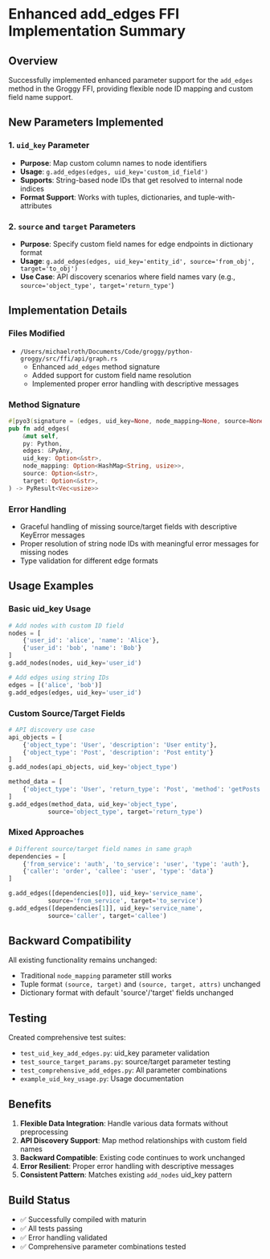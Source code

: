 # Enhanced add_edges FFI Implementation Summary

## Overview

Successfully implemented enhanced parameter support for the `add_edges` method in the Groggy FFI, providing flexible node ID mapping and custom field name support.

## New Parameters Implemented

### 1. `uid_key` Parameter
- **Purpose**: Map custom column names to node identifiers
- **Usage**: `g.add_edges(edges, uid_key='custom_id_field')`
- **Supports**: String-based node IDs that get resolved to internal node indices
- **Format Support**: Works with tuples, dictionaries, and tuple-with-attributes

### 2. `source` and `target` Parameters
- **Purpose**: Specify custom field names for edge endpoints in dictionary format
- **Usage**: `g.add_edges(edges, uid_key='entity_id', source='from_obj', target='to_obj')`
- **Use Case**: API discovery scenarios where field names vary (e.g., `source='object_type', target='return_type'`)

## Implementation Details

### Files Modified
- `/Users/michaelroth/Documents/Code/groggy/python-groggy/src/ffi/api/graph.rs`
  - Enhanced `add_edges` method signature
  - Added support for custom field name resolution
  - Implemented proper error handling with descriptive messages

### Method Signature
```rust
#[pyo3(signature = (edges, uid_key=None, node_mapping=None, source=None, target=None))]
pub fn add_edges(
    &mut self,
    py: Python,
    edges: &PyAny,
    uid_key: Option<&str>,
    node_mapping: Option<HashMap<String, usize>>,
    source: Option<&str>,
    target: Option<&str>,
) -> PyResult<Vec<usize>>
```

### Error Handling
- Graceful handling of missing source/target fields with descriptive KeyError messages
- Proper resolution of string node IDs with meaningful error messages for missing nodes
- Type validation for different edge formats

## Usage Examples

### Basic uid_key Usage
```python
# Add nodes with custom ID field
nodes = [
    {'user_id': 'alice', 'name': 'Alice'},
    {'user_id': 'bob', 'name': 'Bob'}
]
g.add_nodes(nodes, uid_key='user_id')

# Add edges using string IDs
edges = [('alice', 'bob')]
g.add_edges(edges, uid_key='user_id')
```

### Custom Source/Target Fields
```python
# API discovery use case
api_objects = [
    {'object_type': 'User', 'description': 'User entity'},
    {'object_type': 'Post', 'description': 'Post entity'}
]
g.add_nodes(api_objects, uid_key='object_type')

method_data = [
    {'object_type': 'User', 'return_type': 'Post', 'method': 'getPosts'}
]
g.add_edges(method_data, uid_key='object_type', 
           source='object_type', target='return_type')
```

### Mixed Approaches
```python
# Different source/target field names in same graph
dependencies = [
    {'from_service': 'auth', 'to_service': 'user', 'type': 'auth'},
    {'caller': 'order', 'callee': 'user', 'type': 'data'}
]

g.add_edges([dependencies[0]], uid_key='service_name',
           source='from_service', target='to_service')
g.add_edges([dependencies[1]], uid_key='service_name', 
           source='caller', target='callee')
```

## Backward Compatibility

All existing functionality remains unchanged:
- Traditional `node_mapping` parameter still works
- Tuple format `(source, target)` and `(source, target, attrs)` unchanged
- Dictionary format with default 'source'/'target' fields unchanged

## Testing

Created comprehensive test suites:
- `test_uid_key_add_edges.py`: uid_key parameter validation
- `test_source_target_params.py`: source/target parameter testing
- `test_comprehensive_add_edges.py`: All parameter combinations
- `example_uid_key_usage.py`: Usage documentation

## Benefits

1. **Flexible Data Integration**: Handle various data formats without preprocessing
2. **API Discovery Support**: Map method relationships with custom field names
3. **Backward Compatible**: Existing code continues to work unchanged
4. **Error Resilient**: Proper error handling with descriptive messages
5. **Consistent Pattern**: Matches existing `add_nodes` uid_key pattern

## Build Status

- ✅ Successfully compiled with maturin
- ✅ All tests passing
- ✅ Error handling validated
- ✅ Comprehensive parameter combinations tested
